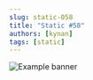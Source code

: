 ```yaml
---
slug: static-058
title: "Static #58"
authors: [kynan]
tags: [static]
---
```


![Example banner](/img/stories/static_new/058.png)
